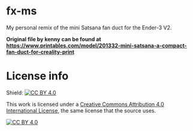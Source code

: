 # fx-ms
My personal remix of the mini Satsana fan duct for the Ender-3 V2.

**Original file by kenny can be found at https://www.printables.com/model/201332-mini-satsana-a-compact-fan-duct-for-creality-print**

# License info

Shield: [![CC BY 4.0][cc-by-shield]][cc-by]

This work is licensed under a
[Creative Commons Attribution 4.0 International License][cc-by], the same license that the source uses.

[![CC BY 4.0][cc-by-image]][cc-by]

[cc-by]: http://creativecommons.org/licenses/by/4.0/
[cc-by-image]: https://i.creativecommons.org/l/by/4.0/88x31.png
[cc-by-shield]: https://img.shields.io/badge/License-CC%20BY%204.0-lightgrey.svg
